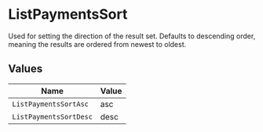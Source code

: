 # ListPaymentsSort

Used for setting the direction of the result set. Defaults to descending order, meaning the results are ordered from
newest to oldest.


## Values

| Name                   | Value                  |
| ---------------------- | ---------------------- |
| `ListPaymentsSortAsc`  | asc                    |
| `ListPaymentsSortDesc` | desc                   |